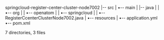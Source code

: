 springcloud-register-center-cluster-node7002
|-- src
|   •-- main
|       |-- java
|       |   •-- org
|       |       •-- openatom
|       |           •-- springcloud
|       |               •-- RegisterCcenterClusterNode7002.java
|       •-- resources
|           •-- application.yml
•-- pom.xml

7 directories, 3 files
